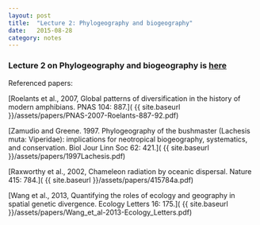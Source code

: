 ```yaml
---
layout: post
title:  "Lecture 2: Phylogeography and biogeography"
date:   2015-08-28
category: notes
---
```


### Lecture 2 on Phylogeography and biogeography is <a href="{{ site.baseurl }}/assets/lectures/02_biogeog">here</a>

Referenced papers:

[Roelants et al., 2007, Global patterns of diversification in the history of modern amphibians. PNAS 104: 887.]( {{ site.baseurl }}/assets/papers/PNAS-2007-Roelants-887-92.pdf)

[Zamudio and Greene. 1997. Phylogeography of the bushmaster (Lachesis muta: Viperidae): implications for neotropical biogeography, systematics, and conservation. Biol Jour Linn Soc 62: 421.]( {{ site.baseurl }}/assets/papers/1997Lachesis.pdf)

[Raxworthy et al., 2002, Chameleon radiation by oceanic dispersal. Nature 415: 784.]( {{ site.baseurl }}/assets/papers/415784a.pdf)

[Wang et al., 2013, Quantifying the roles of ecology and geography in spatial genetic divergence. Ecology Letters 16: 175.]( {{ site.baseurl }}/assets/papers/Wang_et_al-2013-Ecology_Letters.pdf)
